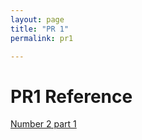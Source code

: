 ```yaml
---
layout: page
title: "PR 1"
permalink: pr1

---
```


# PR1 Reference

[Number 2 part 1](https://stackoverflow.com/questions/34864393/proving-if-gn-is-ofn-then-fn-gn-is-thetafn)
